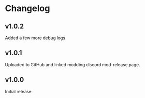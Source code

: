 # Changelog
## v1.0.2
Added a few more debug logs

## v1.0.1
Uploaded to GitHub and linked modding discord mod-release page.

## v1.0.0
Initial release